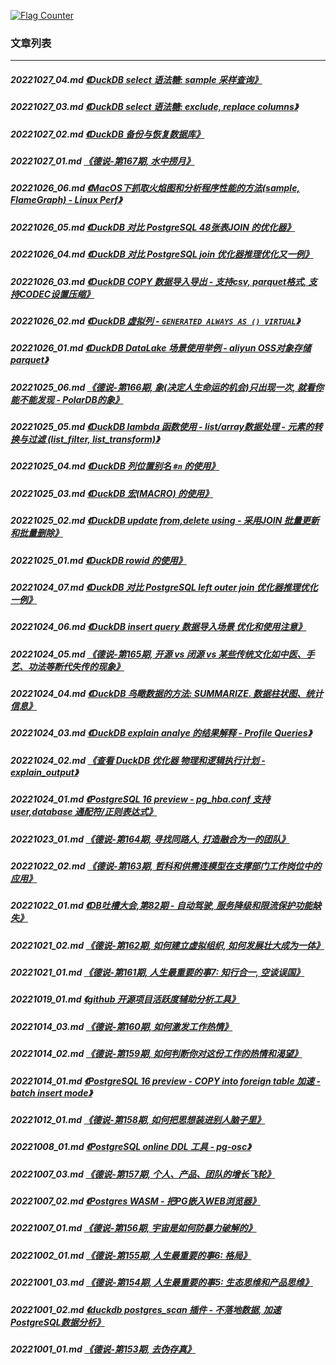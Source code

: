 <a rel="nofollow" href="http://info.flagcounter.com/h9V1"  ><img src="http://s03.flagcounter.com/count/h9V1/bg_FFFFFF/txt_000000/border_CCCCCC/columns_2/maxflags_12/viewers_0/labels_0/pageviews_0/flags_0/"  alt="Flag Counter"  border="0"  ></a>  
  
### 文章列表  
----  
##### 20221027_04.md   [《DuckDB select 语法糖: sample 采样查询》](20221027_04.md)  
##### 20221027_03.md   [《DuckDB select 语法糖: exclude, replace columns》](20221027_03.md)  
##### 20221027_02.md   [《DuckDB 备份与恢复数据库》](20221027_02.md)  
##### 20221027_01.md   [《德说-第167期, 水中捞月》](20221027_01.md)  
##### 20221026_06.md   [《MacOS下抓取火焰图和分析程序性能的方法(sample, FlameGraph) - Linux Perf》](20221026_06.md)  
##### 20221026_05.md   [《DuckDB 对比 PostgreSQL 48张表JOIN 的优化器》](20221026_05.md)  
##### 20221026_04.md   [《DuckDB 对比 PostgreSQL join 优化器推理优化又一例》](20221026_04.md)  
##### 20221026_03.md   [《DuckDB COPY 数据导入导出 - 支持csv, parquet格式, 支持CODEC设置压缩》](20221026_03.md)  
##### 20221026_02.md   [《DuckDB 虚拟列 - `GENERATED ALWAYS AS () VIRTUAL`》](20221026_02.md)  
##### 20221026_01.md   [《DuckDB DataLake 场景使用举例 - aliyun OSS对象存储parquet》](20221026_01.md)  
##### 20221025_06.md   [《德说-第166期, 象(决定人生命运的机会)只出现一次, 就看你能不能发现 - PolarDB的象》](20221025_06.md)  
##### 20221025_05.md   [《DuckDB lambda 函数使用 - list/array数据处理 - 元素的转换与过滤 (list_filter, list_transform)》](20221025_05.md)  
##### 20221025_04.md   [《DuckDB 列位置别名 `#n` 的使用》](20221025_04.md)  
##### 20221025_03.md   [《DuckDB 宏(MACRO) 的使用》](20221025_03.md)  
##### 20221025_02.md   [《DuckDB update from,delete using - 采用JOIN 批量更新和批量删除》](20221025_02.md)  
##### 20221025_01.md   [《DuckDB rowid 的使用》](20221025_01.md)  
##### 20221024_07.md   [《DuckDB 对比 PostgreSQL left outer join 优化器推理优化一例》](20221024_07.md)  
##### 20221024_06.md   [《DuckDB insert query 数据导入场景 优化和使用注意》](20221024_06.md)  
##### 20221024_05.md   [《德说-第165期, 开源 vs 闭源 vs 某些传统文化如中医、手艺、功法等断代失传的现象》](20221024_05.md)  
##### 20221024_04.md   [《DuckDB 鸟瞰数据的方法: SUMMARIZE. 数据柱状图、统计信息》](20221024_04.md)  
##### 20221024_03.md   [《DuckDB explain analye 的结果解释 - Profile Queries》](20221024_03.md)  
##### 20221024_02.md   [《查看 DuckDB 优化器 物理和逻辑执行计划 - explain_output》](20221024_02.md)  
##### 20221024_01.md   [《PostgreSQL 16 preview - pg_hba.conf 支持 user,database 通配符/正则表达式》](20221024_01.md)  
##### 20221023_01.md   [《德说-第164期, 寻找同路人, 打造融合为一的团队》](20221023_01.md)  
##### 20221022_02.md   [《德说-第163期, 哲科和供需连模型在支撑部门工作岗位中的应用》](20221022_02.md)  
##### 20221022_01.md   [《DB吐槽大会,第82期 - 自动驾驶, 服务降级和限流保护功能缺失》](20221022_01.md)  
##### 20221021_02.md   [《德说-第162期, 如何建立虚拟组织, 如何发展壮大成为一体》](20221021_02.md)  
##### 20221021_01.md   [《德说-第161期, 人生最重要的事7: 知行合一, 空谈误国》](20221021_01.md)  
##### 20221019_01.md   [《github 开源项目活跃度辅助分析工具》](20221019_01.md)  
##### 20221014_03.md   [《德说-第160期, 如何激发工作热情》](20221014_03.md)  
##### 20221014_02.md   [《德说-第159期, 如何判断你对这份工作的热情和渴望》](20221014_02.md)  
##### 20221014_01.md   [《PostgreSQL 16 preview - COPY into foreign table 加速 - batch insert mode》](20221014_01.md)  
##### 20221012_01.md   [《德说-第158期, 如何把思想装进别人脑子里》](20221012_01.md)  
##### 20221008_01.md   [《PostgreSQL online DDL 工具 - pg-osc》](20221008_01.md)  
##### 20221007_03.md   [《德说-第157期, 个人、产品、团队的增长飞轮》](20221007_03.md)  
##### 20221007_02.md   [《Postgres WASM - 把PG嵌入WEB浏览器》](20221007_02.md)  
##### 20221007_01.md   [《德说-第156期, 宇宙是如何防暴力破解的》](20221007_01.md)  
##### 20221002_01.md   [《德说-第155期, 人生最重要的事6: 格局》](20221002_01.md)  
##### 20221001_03.md   [《德说-第154期, 人生最重要的事5: 生态思维和产品思维》](20221001_03.md)  
##### 20221001_02.md   [《duckdb postgres_scan 插件 - 不落地数据, 加速PostgreSQL数据分析》](20221001_02.md)  
##### 20221001_01.md   [《德说-第153期, 去伪存真》](20221001_01.md)  

